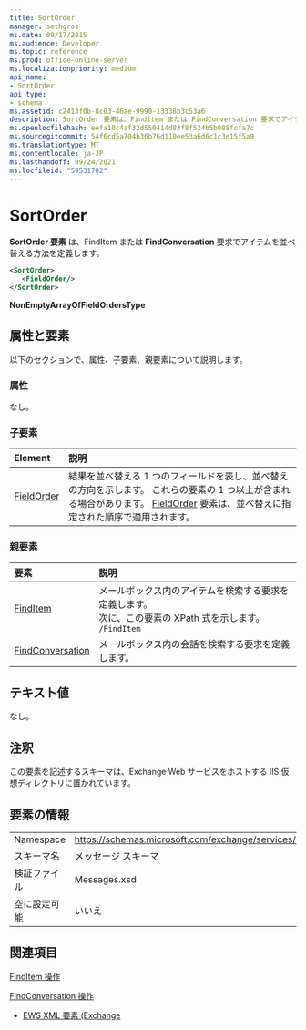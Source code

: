 ```yaml
---
title: SortOrder
manager: sethgros
ms.date: 09/17/2015
ms.audience: Developer
ms.topic: reference
ms.prod: office-online-server
ms.localizationpriority: medium
api_name:
- SortOrder
api_type:
- schema
ms.assetid: c2413f0b-8c03-46ae-9990-13338b3c53a6
description: SortOrder 要素は、FindItem または FindConversation 要求でアイテムを並べ替える方法を定義します。
ms.openlocfilehash: eefa10c4af32d550414d83f8f524b5b088fcfa7c
ms.sourcegitcommit: 54f6cd5a704b36b76d110ee53a6d6c1c3e15f5a9
ms.translationtype: MT
ms.contentlocale: ja-JP
ms.lasthandoff: 09/24/2021
ms.locfileid: "59531702"
---
```

# <a name="sortorder"></a>SortOrder

**SortOrder 要素** は、FindItem または **FindConversation** 要求でアイテムを並べ替える方法を定義します。  
  
```xml
<SortOrder>
   <FieldOrder/>
</SortOrder>
```

 **NonEmptyArrayOfFieldOrdersType**
## <a name="attributes-and-elements"></a>属性と要素

以下のセクションで、属性、子要素、親要素について説明します。
  
### <a name="attributes"></a>属性

なし。
  
### <a name="child-elements"></a>子要素

|**Element**|**説明**|
|:-----|:-----|
|[FieldOrder](fieldorder.md) <br/> |結果を並べ替える 1 つのフィールドを表し、並べ替えの方向を示します。 これらの要素の 1 つ以上が含まれる場合があります。 [FieldOrder](fieldorder.md) 要素は、並べ替えに指定された順序で適用されます。  <br/> |
   
### <a name="parent-elements"></a>親要素

|**要素**|**説明**|
|:-----|:-----|
|[FindItem](finditem.md) <br/> |メールボックス内のアイテムを検索する要求を定義します。  <br/> 次に、この要素の XPath 式を示します。  `/FindItem` <br/> |
|[FindConversation](findconversation.md) <br/> |メールボックス内の会話を検索する要求を定義します。  <br/> |
   
## <a name="text-value"></a>テキスト値

なし。
  
## <a name="remarks"></a>注釈

この要素を記述するスキーマは、Exchange Web サービスをホストする IIS 仮想ディレクトリに置かれています。
  
## <a name="element-information"></a>要素の情報

|||
|:-----|:-----|
|Namespace  <br/> |https://schemas.microsoft.com/exchange/services/2006/messages  <br/> |
|スキーマ名  <br/> |メッセージ スキーマ  <br/> |
|検証ファイル  <br/> |Messages.xsd  <br/> |
|空に設定可能  <br/> |いいえ  <br/> |
   
## <a name="see-also"></a>関連項目



[FindItem 操作](finditem-operation.md)
  
[FindConversation 操作](findconversation-operation.md)


- [EWS XML 要素 (Exchange](ews-xml-elements-in-exchange.md)

